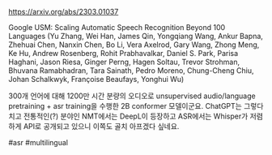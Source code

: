 https://arxiv.org/abs/2303.01037

Google USM: Scaling Automatic Speech Recognition Beyond 100 Languages (Yu Zhang, Wei Han, James Qin, Yongqiang Wang, Ankur Bapna, Zhehuai Chen, Nanxin Chen, Bo Li, Vera Axelrod, Gary Wang, Zhong Meng, Ke Hu, Andrew Rosenberg, Rohit Prabhavalkar, Daniel S. Park, Parisa Haghani, Jason Riesa, Ginger Perng, Hagen Soltau, Trevor Strohman, Bhuvana Ramabhadran, Tara Sainath, Pedro Moreno, Chung-Cheng Chiu, Johan Schalkwyk, Françoise Beaufays, Yonghui Wu)

300개 언어에 대해 1200만 시간 분량의 오디오로 unsupervised audio/language pretraining + asr training을 수행한 2B conformer 모델이군요. ChatGPT는 그렇다치고 전통적인(?) 분야인 NMT에서는 DeepL이 등장하고 ASR에서는 Whisper가 저렴하게 API로 공개되고 있으니 이쪽도 골치 아프겠다 싶네요.

#asr #multilingual 